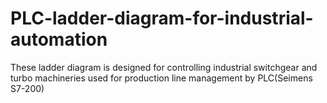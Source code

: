 # PLC-ladder-diagram-for-industrial-automation
These ladder diagram is designed for controlling industrial switchgear and turbo machineries used for production line management by PLC(Seimens S7-200)  
